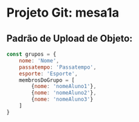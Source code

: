 # Projeto Git: mesa1a

## Padrão de Upload de Objeto:

```javascript
const grupos = {
    nome: 'Nome',
    passatempo: 'Passatempo',
    esporte: 'Esporte',
    membrosDoGrupo = [
        {nome: 'nomeAluno1'},
        {nome: 'nomeAluno2'},
        {nome: 'nomeAluno3'}
    ]
}
```
